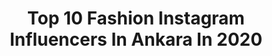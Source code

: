 ---
title: Top 10 Fashion Instagram Influencers In Ankara In 2020
description: >-
  Find top fashion Instagram influencers in Ankara in 2020. Most popular hashtags: #fashion #evdekal #blogger #evdekalt.
platform: Instagram
profiles:
  - username: "tugcedemirlsblog"
    fullname: >-
      Tugce DEMİRAL Blog
    location: "Turkey"
    followers: 31693
    engagement: 304
    commentsToLikes: 0.026123
    id: ck8tbm7r0w7iy0j783rvzy3g2
    verified: false
    hashtags: "#beymen, #koku, #follow4like, #dustcleaner"
  - username: "devrim.erbil"
    fullname: >-
      Devrim Erbil
    location: "Turkey"
    followers: 34465
    engagement: 349
    commentsToLikes: 0.028919
    id: ck5c85sgy8tug0i113furycpo
    verified: true
    hashtags: "#edebiyat, #abstraction, #melody, #fest"
  - username: "tugcee_blcn"
    fullname: >-
      Tugce Durdu Balçın 💗
    location: "Turkey"
    followers: 12632
    engagement: 944
    commentsToLikes: 0.069808
    id: ck13aj8h4qn0v0i19u8haxv8h
    verified: false
    hashtags: "#decoration, #23nisan, #penti, #instablogger"
  - username: "semihkiriss"
    fullname: >-
      Semih Kiriş
    location: "Turkey"
    followers: 3705
    engagement: 4212
    commentsToLikes: 0.056160
    id: ck0vwrsadva720i19yj0j4nc5
    verified: false
    hashtags: "#bandirma, #cinali, #cittaslow, #ancientcities"
  - username: "f.busrattt"
    fullname: >-
      B Ü Ş R A N U R
    location: "Turkey"
    followers: 146552
    engagement: 182
    commentsToLikes: 0.009904
    id: ck0vwv0movqdo0i1909z5opti
    verified: false
    hashtags: "#ho, #ramazan, #evdekalt, #evdekal"
  - username: "nabeelalasmer"
    fullname: >-
      Nabeel Alasmer
    location: "Turkey"
    followers: 33273
    engagement: 109
    commentsToLikes: 0.030890
    id: ck5zt326hzngs0i14tqcv00g1
    verified: false
    hashtags: ""
  - username: "mountain_ash22"
    fullname: >-
      Aishwarya Dhavale
    location: "Turkey"
    followers: 72806
    engagement: 350
    commentsToLikes: 0.020703
    id: ck601q6xpfyp10i14qb8h309n
    verified: false
    hashtags: "#trekking, #meditate, #wilderness, #youtuber"
  - username: "najmmohammadi"
    fullname: >-
      Najm Mohammadi
    location: "Turkey"
    followers: 10124
    engagement: 1577
    commentsToLikes: 0.056373
    id: ck5c8dp0m99fe0i11etkdgpg0
    verified: false
    hashtags: "#edgymemes, #angel, #birthday, #jalal"
  - username: "betuulle"
    fullname: >-
      Betül 💫💫
    location: "Turkey"
    followers: 5245
    engagement: 1335
    commentsToLikes: 0.100129
    id: ck8tagdvzrn200j78yifuxvzl
    verified: false
    hashtags: "#shoes, #beautiful, #likemephoto, #quarantinedays"
  - username: "mervekayamua"
    fullname: >-
      Merve Kaya
    location: "Turkey"
    followers: 14572
    engagement: 1006
    commentsToLikes: 0.138482
    id: ck15uk3c3nkem0i19w2h45smx
    verified: false
    hashtags: "#kryolan, #fashionmom, #turkishblogger, #narssisist"
---